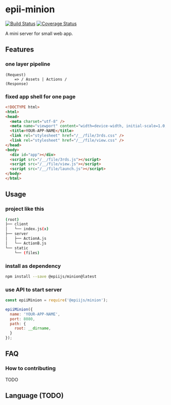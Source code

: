 # epii-minion

[![Build Status](https://travis-ci.org/epiijs/epii-minion.svg?branch=master)](https://travis-ci.org/epiijs/epii-minion)
[![Coverage Status](https://coveralls.io/repos/github/epiijs/epii-minion/badge.svg?branch=master)](https://coveralls.io/github/epiijs/epii-minion?branch=master)

A mini server for small web app.

## Features

### one layer pipeline

    (Request)
        => / Assets | Actions /
    (Response)

### fixed app shell for one page

```html
<!DOCTYPE html>
<html>
<head>
  <meta charset="utf-8" />
  <meta name="viewport" content="width=device-width, initial-scale=1.0, maximum-scale=1.0, user-scalable=0">
  <title>YOUR-APP-NAME</title>
  <link rel="stylesheet" href="/__/file/3rds.css" />
  <link rel="stylesheet" href="/__/file/view.css" />
</head>
<body>
  <div id="app"></div>
  <script src="/__/file/3rds.js"></script>
  <script src="/__/file/view.js"></script>
  <script src="/__/file/launch.js"></script>
</body>
</html>
```

## Usage

### project like this

```sh
(root)
├── client
│   └── index.js(x)
├── server
│   ├── ActionA.js
│   └── ActionB.js
└── static
    └── (files)
```

### install as dependency
```sh
npm install --save @epiijs/minion@latest
```

### use API to start server
```js
const epiiMinion = require('@epiijs/minion');

epiiMinion({
  name: 'YOUR-APP-NAME',
  port: 8080,
  path: {
    root: __dirname,
  }
});
```

## FAQ

### How to contributing

TODO

## Language (TODO)